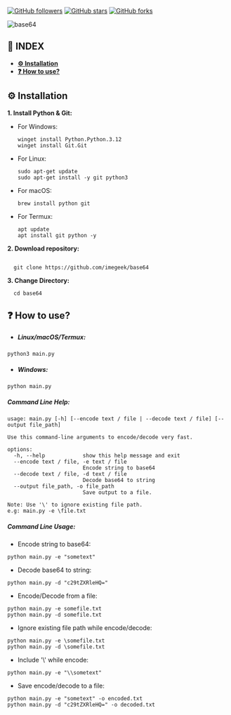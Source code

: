 [![GitHub followers](https://img.shields.io/github/followers/imegeek.svg?style=social)](https://github.com/imegeek)
[![GitHub stars](https://img.shields.io/github/stars/imegeek/base64.svg?style=social)](https://github.com/imegeek)
[![GitHub forks](https://img.shields.io/github/forks/imegeek/base64.svg?style=social)](https://github.com/imegeek)

![base64](https://user-images.githubusercontent.com/63346676/84689658-eb701800-af5e-11ea-8cdd-aeb7e9825cca.jpg)

## **📑 INDEX**

* [**⚙️ Installation**](#installation)
* [**❓ How to use?**](#how-to-use)

<a name="installation"></a>

## ⚙️ Installation

**1. Install Python & Git:**

  * For Windows:

    ```
    winget install Python.Python.3.12
    winget install Git.Git
    ```

  * For Linux:

    ```
    sudo apt-get update
    sudo apt-get install -y git python3
    ```

  * For macOS:

    ```
    brew install python git
    ```

  * For Termux:

    ```
    apt update
    apt install git python -y
    ```

**2. Download repository:**

```

  git clone https://github.com/imegeek/base64

```

**3. Change Directory:**

```
  cd base64
```

<a name="how-to-use"></a>

## ❓ How to use?

- ##### Linux/macOS/Termux:

```
python3 main.py
```

- ##### Windows:
```
python main.py
```

##### Command Line Help:

```
usage: main.py [-h] [--encode text / file | --decode text / file] [--output file_path]

Use this command-line arguments to encode/decode very fast.

options:
  -h, --help            show this help message and exit
  --encode text / file, -e text / file
                        Encode string to base64
  --decode text / file, -d text / file
                        Decode base64 to string
  --output file_path, -o file_path
                        Save output to a file.

Note: Use '\' to ignore existing file path.
e.g: main.py -e \file.txt
```

##### Command Line Usage:
- Encode string to base64:
```
python main.py -e "sometext"
```
- Decode base64 to string:
```
python main.py -d "c29tZXRleHQ="
```

- Encode/Decode from a file:
```
python main.py -e somefile.txt
python main.py -d somefile.txt
```

- Ignore existing file path while encode/decode:
```
python main.py -e \somefile.txt
python main.py -d \somefile.txt
```

- Include '\\' while encode:
```
python main.py -e "\\sometext"
```

- Save encode/decode to a file:
```
python main.py -e "sometext" -o encoded.txt
python main.py -d "c29tZXRleHQ=" -o decoded.txt
```